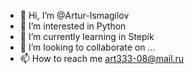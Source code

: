 - 👋 Hi, I’m @Artur-Ismagilov
- 👀 I’m interested in Python
- 🌱 I’m currently learning in Stepik
- 💞️ I’m looking to collaborate on ...
- 📫 How to reach me art333-08@mail.ru

<!---
Turkan1961/Turkan1961 is a ✨ special ✨ repository because its `README.md` (this file) appears on your GitHub profile.
You can click the Preview link to take a look at your changes.
--->
